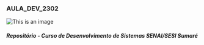 ### AULA_DEV_2302
![This is an image](https://encrypted-tbn0.gstatic.com/images?q=tbn:ANd9GcQQWgSH5QKZYEDOCsC3zzXv55jrJ6ox6UPxHgVEymGyvw&s)
##### Repositório - Curso de Desenvolvimento de Sistemas SENAI/SESI Sumaré
